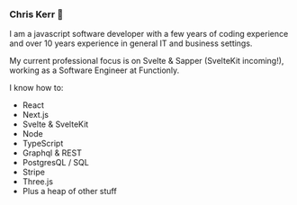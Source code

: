 ### Chris Kerr 👋

I am a javascript software developer with a few years of coding experience and over 10 years experience in general IT and business settings.

My current professional focus is on Svelte & Sapper (SvelteKit incoming!), working as a Software Engineer at Functionly. 

I know how to: 
- React
- Next.js
- Svelte & SvelteKit
- Node
- TypeScript
- Graphql & REST
- PostgresQL / SQL
- Stripe
- Three.js
- Plus a heap of other stuff
